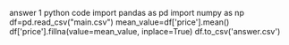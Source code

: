 answer 1
python code 
import pandas as pd
import numpy as np
df=pd.read_csv("main.csv")
mean_value=df['price'].mean()
df['price'].fillna(value=mean_value, inplace=True)
df.to_csv('answer.csv')
